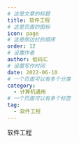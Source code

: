 ```yaml
---
# 这是文章的标题
title: 软件工程
# 这是页面的图标
icon: page
# 这是侧边栏的顺序
order: 12
# 设置作者
author: 低码汇
# 设置写作时间
date: 2022-06-10
# 一个页面可以有多个分类
category:
  - 计算机通用
# 一个页面可以有多个标签
tag:
  - 软件工程
---
```

软件工程
